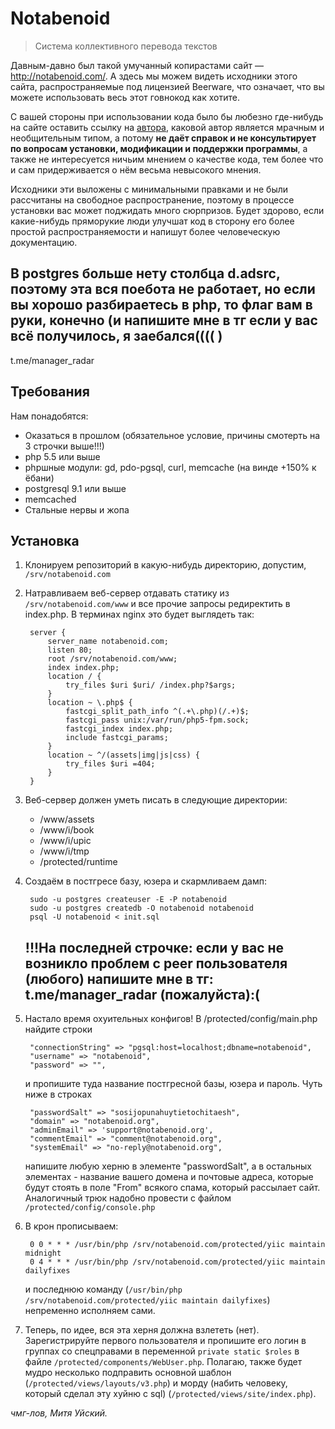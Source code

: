 # Notabenoid
> Система коллективного перевода текстов

Давным-давно был такой умучанный копирастами сайт — http://notabenoid.com/. А здесь мы можем
видеть исходники этого сайта, распространяемые под лицензией Beerware, что означает, что вы можете
использовать весь этот говнокод как хотите.

С вашей стороны при использовании кода было бы любезно где-нибудь на сайте оставить ссылку на
[автора](http://facebook.com/uisky), каковой автор является мрачным и необщительным типом, а потому
**не даёт справок и не консультирует по вопросам установки, модификации и поддержки программы**,
а также не интересуется ничьим мнением о качестве кода, тем более что и сам придерживается о нём весьма
невысокого мнения.

Исходники эти выложены с минимальными правками и не были рассчитаны на свободное распространение, поэтому
в процессе установки вас может поджидать много сюрпризов. Будет здорово, если какие-нибудь пряморукие люди
улучшат код в сторону его более простой распространяемости и напишут более человеческую документацию. 

## В postgres больше нету столбца d.adsrc, поэтому эта вся поебота не работает, но если вы хорошо разбираетесь в php, то флаг вам в руки, конечно (и напишите мне в тг если у вас всё получилось, я заебался(((( )

t.me/manager_radar

## Требования
Нам понадобятся:
  * Оказаться в прошлом (обязательное условие, причины смотерть на 3 строчки выше!!!)
  * php 5.5 или выше
  * phpшные модули: gd, pdo-pgsql, curl, memcache (на винде +150% к ёбани)
  * postgresql 9.1 или выше
  * memcached
  * Стальные нервы и жопа

## Установка
1. Клонируем репозиторий в какую-нибудь директорию, допустим, `/srv/notabenoid.com`
2. Натравливаем веб-сервер отдавать статику из `/srv/notabenoid.com/www` и все прочие запросы редиректить в index.php.
   В терминах nginx это будет выглядеть так:

		server {
			server_name notabenoid.com;
			listen 80;
			root /srv/notabenoid.com/www;
			index index.php;
			location / {
				try_files $uri $uri/ /index.php?$args;
			}
			location ~ \.php$ {
				fastcgi_split_path_info ^(.+\.php)(/.+)$;
				fastcgi_pass unix:/var/run/php5-fpm.sock;
				fastcgi_index index.php;
				include fastcgi_params;
			}
			location ~ ^/(assets|img|js|css) {
				try_files $uri =404;
			}
		}

3. Веб-сервер должен уметь писать в следующие директории:
     * /www/assets
     * /www/i/book
     * /www/i/upic
     * /www/i/tmp
     * /protected/runtime

4. Создаём в постгресе базу, юзера и скармливаем дамп:

        sudo -u postgres createuser -E -P notabenoid
        sudo -u postgres createdb -O notabenoid notabenoid
        psql -U notabenoid < init.sql
   ## !!!На последней строчке: если у вас не возникло проблем с peer пользователя (любого) напишите мне в тг: t.me/manager_radar (пожалуйста):(

6. Настало время охуительных конфигов! В /protected/config/main.php найдите строки

		"connectionString" => "pgsql:host=localhost;dbname=notabenoid",
		"username" => "notabenoid",
		"password" => "",

	и пропишите туда название постгресной базы, юзера и пароль. Чуть ниже в строках 

		"passwordSalt" => "sosijopunahuytietochitaesh",
		"domain" => "notabenoid.org",
		"adminEmail" => 'support@notabenoid.org',
		"commentEmail" => "comment@notabenoid.org",
		"systemEmail" => "no-reply@notabenoid.org",

	напишите любую херню в элементе "passwordSalt", а в остальных элементах - название вашего домена и почтовые
	адреса, которые будут стоять в поле "From" всякого спама, который рассылает сайт. Аналогичный трюк надобно
	провести с файлом `/protected/config/console.php`

7. В крон прописываем:

		0 0 * * * /usr/bin/php /srv/notabenoid.com/protected/yiic maintain midnight
		0 4 * * * /usr/bin/php /srv/notabenoid.com/protected/yiic maintain dailyfixes
		
	и последнюю команду (`/usr/bin/php /srv/notabenoid.com/protected/yiic maintain dailyfixes`) непременно
	исполняем сами.

8. Теперь, по идее, вся эта херня должна взлететь (нет). Зарегистрируйте первого пользователя и пропишите его
   логин в группах со спецправами в переменной `private static $roles` в файле `/protected/components/WebUser.php`.
   Полагаю, также будет мудро несколько подправить основной шаблон (`/protected/views/layouts/v3.php`) и морду (набить
   человеку, который сделал эту хуйню с sql)
   (`/protected/views/site/index.php`).
   
*чмг-лов, Митя Уйский.*
